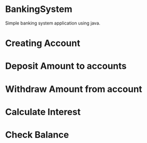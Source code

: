 # BankingSystem
Simple banking system application using java.

  # Creating Account
  # Deposit Amount to accounts
  # Withdraw Amount from account
  # Calculate Interest
  # Check Balance
  
